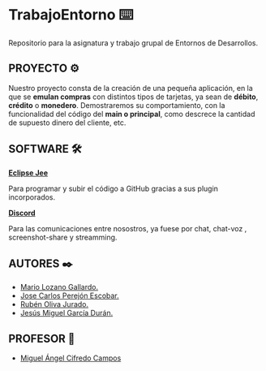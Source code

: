 # TrabajoEntorno ⌨️
Repositorio para la asignatura y trabajo grupal de Entornos de Desarrollos.

## PROYECTO ⚙️
Nuestro proyecto consta de la creación de una pequeña aplicación, en la que se **emulan compras** con distintos tipos de tarjetas, ya sean
de **débito**, **crédito** o **monedero**. Demostraremos su comportamiento, con la funcionalidad del código del **main o principal**, como descrece la cantidad de supuesto dinero del cliente, etc.

## SOFTWARE 🛠️
[**Eclipse Jee**](https://discordapp.com/)
<p>Para programar y subir el código a GitHub gracias a sus plugin incorporados.</p>

[**Discord**](https://www.eclipse.org/)
<p>Para las comunicaciones entre nosostros, ya fuese por chat, chat-voz , screenshot-share y streamming.</p>

## AUTORES ✒️
* [Mario Lozano Gallardo.](https://github.com/MarioLozanoGallardo)
* [Jose Carlos Perejón Escobar.](https://github.com/jcpe91)
* [Rubén Oliva Jurado.](https://github.com/ruben1399)
* [Jesús Miguel García Durán.](https://github.com/jesusmiguelgarciaduran)

## PROFESOR 📖
* [Miguel Ángel Cifredo Campos](https://github.com/MiguelAngelCifredo)
